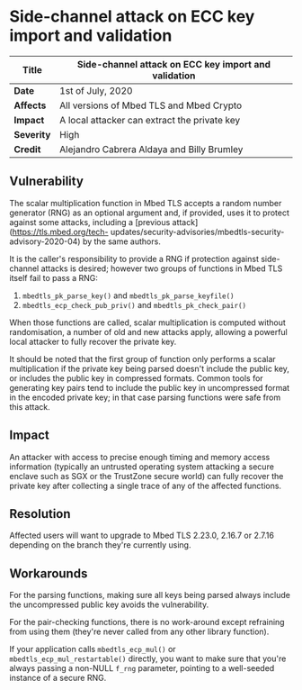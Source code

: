 # Side-channel attack on ECC key import and validation

**Title** |  Side-channel attack on ECC key import and validation
---|---
**Date** |  1st of July, 2020
**Affects** |  All versions of Mbed TLS and Mbed Crypto
**Impact** |  A local attacker can extract the private key
**Severity** |  High
**Credit** |  Alejandro Cabrera Aldaya and Billy Brumley

## Vulnerability

The scalar multiplication function in Mbed TLS accepts a random number
generator (RNG) as an optional argument and, if provided, uses it to protect
against some attacks, including a [previous attack](https://tls.mbed.org/tech-
updates/security-advisories/mbedtls-security-advisory-2020-04) by the same
authors.

It is the caller's responsibility to provide a RNG if protection against side-
channel attacks is desired; however two groups of functions in Mbed TLS itself
fail to pass a RNG:

  1. `mbedtls_pk_parse_key()` and `mbedtls_pk_parse_keyfile()`
  2. `mbedtls_ecp_check_pub_priv()` and `mbedtls_pk_check_pair()`

When those functions are called, scalar multiplication is computed without
randomisation, a number of old and new attacks apply, allowing a powerful
local attacker to fully recover the private key.

It should be noted that the first group of function only performs a scalar
multiplication if the private key being parsed doesn't include the public key,
or includes the public key in compressed formats. Common tools for generating
key pairs tend to include the public key in uncompressed format in the encoded
private key; in that case parsing functions were safe from this attack.

## Impact

An attacker with access to precise enough timing and memory access information
(typically an untrusted operating system attacking a secure enclave such as
SGX or the TrustZone secure world) can fully recover the private key after
collecting a single trace of any of the affected functions.

## Resolution

Affected users will want to upgrade to Mbed TLS 2.23.0, 2.16.7 or 2.7.16
depending on the branch they're currently using.

## Workarounds

For the parsing functions, making sure all keys being parsed always include
the uncompressed public key avoids the vulnerability.

For the pair-checking functions, there is no work-around except refraining
from using them (they're never called from any other library function).

If your application calls `mbedtls_ecp_mul()` or
`mbedtls_ecp_mul_restartable()` directly, you want to make sure that you're
always passing a non-NULL `f_rng` parameter, pointing to a well-seeded
instance of a secure RNG.
